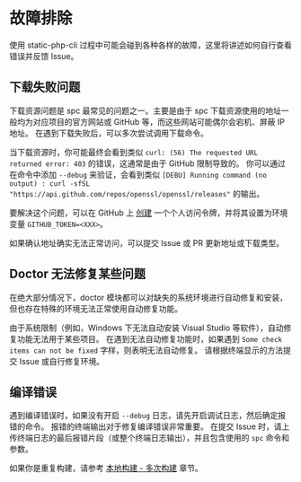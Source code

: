 # 故障排除

使用 static-php-cli 过程中可能会碰到各种各样的故障，这里将讲述如何自行查看错误并反馈 Issue。

## 下载失败问题

下载资源问题是 spc 最常见的问题之一。主要是由于 spc 下载资源使用的地址一般均为对应项目的官方网站或 GitHub 等，而这些网站可能偶尔会宕机、屏蔽 IP 地址。
在遇到下载失败后，可以多次尝试调用下载命令。

当下载资源时，你可能最终会看到类似 `curl: (56) The requested URL returned error: 403` 的错误，这通常是由于 GitHub 限制导致的。
你可以通过在命令中添加 `--debug` 来验证，会看到类似 `[DEBU] Running command (no output) : curl -sfSL   "https://api.github.com/repos/openssl/openssl/releases"` 的输出。

要解决这个问题，可以在 GitHub 上 [创建](https://github.com/settings/tokens) 一个个人访问令牌，并将其设置为环境变量 `GITHUB_TOKEN=<XXX>`。

如果确认地址确实无法正常访问，可以提交 Issue 或 PR 更新地址或下载类型。

## Doctor 无法修复某些问题

在绝大部分情况下，doctor 模块都可以对缺失的系统环境进行自动修复和安装，但也存在特殊的环境无法正常使用自动修复功能。

由于系统限制（例如，Windows 下无法自动安装 Visual Studio 等软件），自动修复功能无法用于某些项目。
在遇到无法自动修复功能时，如果遇到 `Some check items can not be fixed` 字样，则表明无法自动修复。
请根据终端显示的方法提交 Issue 或自行修复环境。

## 编译错误

遇到编译错误时，如果没有开启 `--debug` 日志，请先开启调试日志，然后确定报错的命令。
报错的终端输出对于修复编译错误非常重要。
在提交 Issue 时，请上传终端日志的最后报错片段（或整个终端日志输出），并且包含使用的 `spc` 命令和参数。

如果你是重复构建，请参考 [本地构建 - 多次构建](./manual-build#multiple-builds) 章节。
